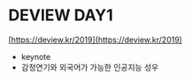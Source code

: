 # DEVIEW DAY1

[https://deview.kr/2019](https://deview.kr/2019)
- keynote
- 감정연기와 외국어가 가능한 인공지능 성우​​
